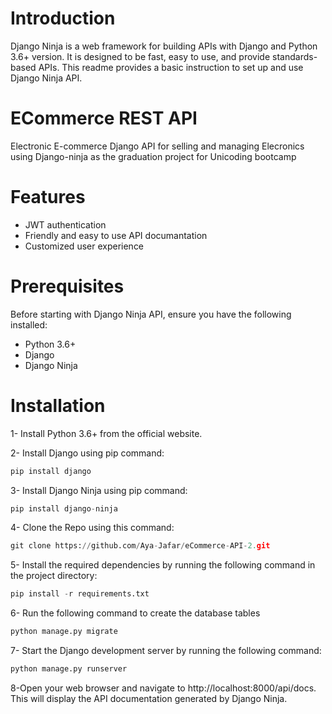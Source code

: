 # Introduction
Django Ninja is a web framework for building APIs with Django and Python 3.6+ version. It is designed to be fast, easy to use, and provide standards-based APIs. This readme provides a basic instruction to set up and use Django Ninja API.

# ECommerce REST API
Electronic E-commerce Django API for selling and managing Elecronics using Django-ninja as the graduation project for Unicoding bootcamp


# Features 
- JWT authentication 
- Friendly and easy to use API documantation 
- Customized user experience 

# Prerequisites
Before starting with Django Ninja API, ensure you have the following installed:

- Python 3.6+
- Django
- Django Ninja

# Installation
1- Install Python 3.6+ from the official website.

2- Install Django using pip command: 
```python
pip install django
```
3- Install Django Ninja using pip command: 
```python
pip install django-ninja
```
4- Clone the Repo using this command:
```python 
git clone https://github.com/Aya-Jafar/eCommerce-API-2.git
```

5- Install the required dependencies by running the following command in the project directory:
```python
pip install -r requirements.txt
```

6- Run the following command to create the database tables
```python
python manage.py migrate
```
7- Start the Django development server by running the following command:
```python
python manage.py runserver
```

8-Open your web browser and navigate to http://localhost:8000/api/docs. This will display the API documentation generated by Django Ninja.
